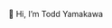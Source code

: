 👋 Hi, I’m Todd Yamakawa

<!---
toddky/toddky is a ✨ special ✨ repository because its `README.md` (this file) appears on your GitHub profile.
You can click the Preview link to take a look at your changes.
--->
